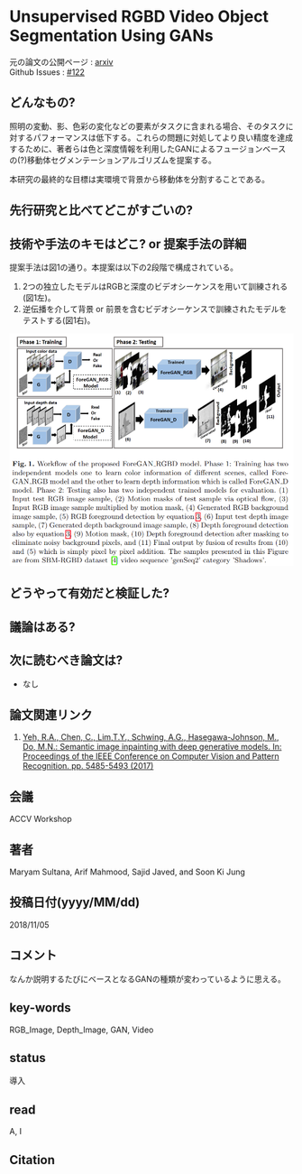 # Unsupervised RGBD Video Object Segmentation Using GANs

元の論文の公開ページ : [arxiv](https://arxiv.org/abs/1811.01526)  
Github Issues : [#122](https://github.com/Obarads/obarads.github.io/issues/122)

## どんなもの?
照明の変動、影、色彩の変化などの要素がタスクに含まれる場合、そのタスクに対するパフォーマンスは低下する。これらの問題に対処してより良い精度を達成するために、著者らは色と深度情報を利用したGANによるフュージョンベースの(?)移動体セグメンテーションアルゴリズムを提案する。

本研究の最終的な目標は実環境で背景から移動体を分割することである。

## 先行研究と比べてどこがすごいの?

## 技術や手法のキモはどこ? or 提案手法の詳細
提案手法は図1の通り。本提案は以下の2段階で構成されている。

1. 2つの独立したモデルはRGBと深度のビデオシーケンスを用いて訓練される(図1左)。
2. 逆伝播を介して背景 or 前景を含むビデオシーケンスで訓練されたモデルをテストする(図1右)。

![fig1](img/URVOSUG/fig1.png)

## どうやって有効だと検証した?

## 議論はある?

## 次に読むべき論文は?
- なし

## 論文関連リンク
1. [Yeh, R.A., Chen, C., Lim,T.Y., Schwing, A.G., Hasegawa-Johnson, M., Do, M.N.: Semantic image inpainting with deep generative models. In: Proceedings of the IEEE Conference on Computer Vision and Pattern Recognition. pp. 5485-5493 (2017)](https://arxiv.org/abs/1607.07539)

## 会議
ACCV Workshop

## 著者
Maryam Sultana, Arif Mahmood, Sajid Javed, and Soon Ki Jung

## 投稿日付(yyyy/MM/dd)
2018/11/05

## コメント
なんか説明するたびにベースとなるGANの種類が変わっているように思える。

## key-words
RGB_Image, Depth_Image, GAN, Video

## status
導入

## read
A, I

## Citation
